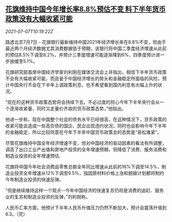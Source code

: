 <!--1625653862000-->
[花旗维持中国今年增长率8.8%预估不变 料下半年货币政策没有大幅收紧可能](https://cn.reuters.com/article/citigroup-china-growth-0707-wedn-idCNKCS2ED0ZB)
------

<div><i>2021-07-07T10:19:22Z</i></div><p>路透北京7月7日 - 花旗银行最新维持中国2021年经济增长率在8.8%不变，但由于最近两个月经济数据尤其消费数据低于预期，该银行将中国二季度经济增速从此前的预估8.5%下调至8.2%，并预计三季度增速可能逐渐降到6%，四季度预计进一步放缓至5.1%。</p><p>花旗研究部首席中国经济学家刘利刚在媒体交流会上并指出，相信下半年货币政策不会有大幅收紧可能，而且鉴于中国经济增长的势头和金融稳定所面临的风险，预计中国央行不会在下半年上调政策利息，也不希望看到国内利息有大幅上升的状况。</p><p>“现在的这种货币政策态势将会持续下去。不必过度的担心今年下半年央行会从一个逐渐收紧量，同时又走量价齐收的货币政策态势，”他指出。</p><p>他进一步称，现在中国整个社会的债务水平已经很高，在这种情况下，货币政策的收紧可能会造成一些高负债的国企、民企出现违约状况，同时也会影响今年下半年的金融稳定，所以比较同意在今年下半年中国货币政策总的态势是“易松难紧”。</p><p>尽管花旗维持中国全年经济增速不变，但对中国经济的驱动因素的看法有所调整，调高了出口工业产出值和房地产投资的全年增速预期，但降低了消费、服务消费和制造业投资的全年增速预估.</p><p>花旗将中国今年社会消费品零售总额全年同比增速从此前的16%下调至14.5%，制造业投资全年增速从12%下调至9.5%，指因原材料价格上涨和脱碳计划都将制约今年制造业投资的快速反弹。</p><p>“但是继续维持这样一个观点--今年中国经济的快速复苏仍将是消费的追赶、服务业的复苏和制造业投资的反弹，”刘利刚称。</p><p>人民币汇率方面，他预计下半年人民币升值压力仍然不断加大，预计会震荡升值到6.3。（完）</p>
